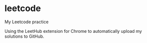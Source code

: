 # leetcode
My Leetcode practice

Using the LeetHub extension for Chrome to automatically upload my solutions to GitHub. 
